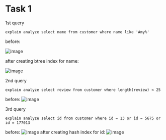 # Task 1
1st query 
```
explain analyze select name from customer where name like 'Amy%'
```
before:

![image](https://user-images.githubusercontent.com/54617201/162434062-a3f717b4-f596-4844-8d47-33c1471db077.png)

after creating btree index for name:

![image](https://user-images.githubusercontent.com/54617201/162436083-6a07e0aa-382c-4c6b-89a2-031ad076d434.png)

2nd query
```
explain analyze select review from customer where length(review) < 25
```
before:
![image](https://user-images.githubusercontent.com/54617201/162434392-d52eac6a-71b5-43c3-ae3b-60139621d7e9.png)

3rd query 
```
explain analyze select id from customer where id = 13 or id = 5675 or id = 177013
```
before:
![image](https://user-images.githubusercontent.com/54617201/162434550-05f19c52-edd0-459c-8968-09de73ca24fd.png)
after creating hash index for id:
![image](https://user-images.githubusercontent.com/54617201/162435326-28eb1cd0-981b-48cf-be64-acd51d218ebb.png)

